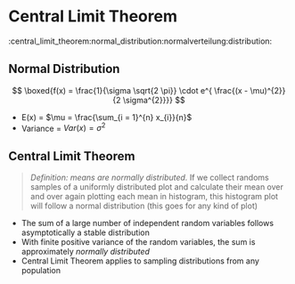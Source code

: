 # Central Limit Theorem
:central_limit_theorem:normal_distribution:normalverteilung:distribution:

## Normal Distribution
$$
\boxed{f(x) = \frac{1}{\sigma \sqrt{2 \pi}} \cdot e^{ \frac{(x - \mu)^{2}}{2 \sigma^{2}}}} 
$$

- E(x) = $\mu = \frac{\sum_{i = 1}^{n} x_{i}}{n}$
- Variance = $Var(x) = \sigma^{2}$

## Central Limit Theorem
> *Definition: means are normally distributed.* If we collect randoms samples of a uniformly distributed plot and calculate their mean over and over again plotting each mean in histogram, this histogram plot will follow a normal distribution (this goes for any kind of plot)
- The sum of a large number of independent random variables follows asymptotically a stable distribution 
- With finite positive variance of the random variables, the sum is approximately *normally distributed*
- Central Limit Theorem applies to sampling distributions from any population
